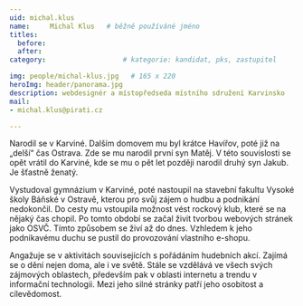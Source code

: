 ```yaml
---
uid: michal.klus
name:     Michal Klus  	# běžně používáné jméno
titles:
  before:
  after:
category:                 	# kategorie: kandidat, pks, zastupitel

img: people/michal-klus.jpg   # 165 x 220
heroImg: header/panorama.jpg
description: webdesignér a místopředseda místního sdružení Karvinsko   	# kratký popis, max 160 znaků
mail:
- michal.klus@pirati.cz

---
```


Narodil se v Karviné. Dalším domovem mu byl krátce Havířov, poté již na „delší“ čas Ostrava. Zde se mu narodil první syn Matěj. V této souvislosti se opět vrátil do Karviné, kde se mu o pět let později narodil druhý syn Jakub. Je šťastně ženatý.

Vystudoval gymnázium v Karviné, poté nastoupil na stavební fakultu Vysoké školy Báňské v Ostravě, kterou pro svůj zájem o hudbu a podnikání nedokončil. Do cesty mu vstoupila možnost vést rockový klub, které se na nějaký čas chopil. Po tomto období se začal živit tvorbou webových stránek jako OSVČ. Tímto způsobem se živí až do dnes. Vzhledem k jeho podnikavému duchu se pustil do provozování vlastního e-shopu.

Angažuje se v aktivitách souvisejících s pořádáním hudebních akcí. Zajímá se o dění nejen doma, ale i ve světě. Stále se vzdělává ve všech svých zájmových oblastech, především pak v oblasti internetu a trendu v informační technologii. Mezi jeho silné stránky patří jeho osobitost a cílevědomost.
